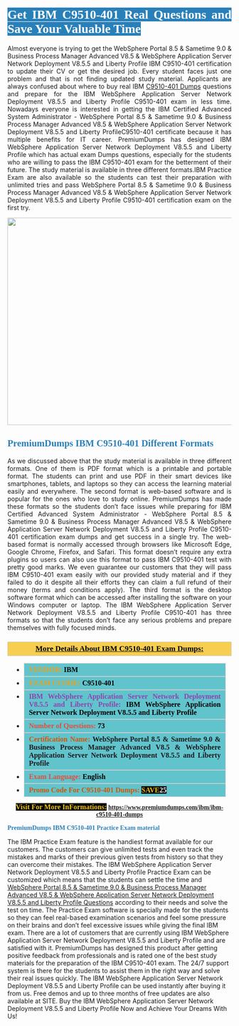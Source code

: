 <h1 style="text-align: justify;"><span style="color:#ffffff;"><span style="font-family:Georgia,serif;"><strong><span style="background-color:#2980b9;">Get IBM C9510-401 Real Questions and Save Your Valuable Time</span></strong></span></span></h1>

<p style="text-align: justify;">Almost everyone is trying to get the WebSphere Portal 8.5 & Sametime 9.0 & Business Process Manager Advanced V8.5 & WebSphere Application Server Network Deployment V8.5.5 and Liberty Profile IBM C9510-401 certification to update their CV or get the desired job. Every student faces just one problem and that is not finding updated study material. Applicants are always confused about where to buy real IBM <a href="https://www.premiumdumps.com/ibm/ibm-c9510-401-dumps">C9510-401 Dumps</a> questions and prepare for the IBM WebSphere Application Server Network Deployment V8.5.5 and Liberty Profile C9510-401 exam in less time. Nowadays everyone is interested in getting the IBM Certified Advanced System Administrator - WebSphere Portal 8.5 & Sametime 9.0 & Business Process Manager Advanced V8.5 & WebSphere Application Server Network Deployment V8.5.5 and Liberty ProfileC9510-401 certificate because it has multiple benefits for IT career. PremiumDumps has designed IBM WebSphere Application Server Network Deployment V8.5.5 and Liberty Profile which has actual exam Dumps questions, especially for the students who are willing to pass the IBM C9510-401 exam for the betterment of their future. The study material is available in three different formats.IBM Practice Exam are also available so the students can test their preparation with unlimited tries and pass WebSphere Portal 8.5 & Sametime 9.0 & Business Process Manager Advanced V8.5 & WebSphere Application Server Network Deployment V8.5.5 and Liberty Profile C9510-401 certification exam on the first try.</p>

<p style="text-align: center;"><a href="https://www.premiumdumps.com/ibm/ibm-c9510-401-dumps"><img alt="" src="https://i.imgur.com/KJGzbJ2.jpeg" style="width: 700px; height: 465px;" /></a></p>

<h2 style="text-align: justify;"><span style="color:#2980b9;"><span style="font-family:Georgia,serif;"><strong>PremiumDumps IBM C9510-401 Different Formats</strong></span></span></h2>

<p style="text-align: justify;">As we discussed above that the study material is available in three different formats. One of them is PDF format which is a printable and portable format. The students can print and use PDF in their smart devices like smartphones, tablets, and laptops so they can access the learning material easily and everywhere. The second format is web-based software and is popular for the ones who love to study online. PremiumDumps has made these formats so the students don’t face issues while preparing for IBM Certified Advanced System Administrator - WebSphere Portal 8.5 & Sametime 9.0 & Business Process Manager Advanced V8.5 & WebSphere Application Server Network Deployment V8.5.5 and Liberty Profile C9510-401 certification exam dumps and get success in a single try. The web-based format is normally accessed through browsers like Microsoft Edge, Google Chrome, Firefox, and Safari. This format doesn’t require any extra plugins so users can also use this format to pass IBM C9510-401 test with pretty good marks. We even guarantee our customers that they will pass IBM C9510-401 exam easily with our provided study material and if they failed to do it despite all their efforts they can claim a full refund of their money (terms and conditions apply). The third format is the desktop software format which can be accessed after installing the software on your Windows computer or laptop. The IBM WebSphere Application Server Network Deployment V8.5.5 and Liberty Profile C9510-401 has three formats so that the students don’t face any serious problems and prepare themselves with fully focused minds.</p>

<h3 style="background: #f7ce50; border: 1px solid rgb(204, 204, 204); padding: 5px 10px; text-align: center;"><span style="font-family:Georgia,serif;"><u><u><span style="color:#000000;"><span style="font-size:11pt"><span style="line-height:normal"><b><span style="font-size:13.0pt"><span cambria="">More Details About IBM C9510-401 Exam Dumps:</span></span></b></span></span></span></u></u></span></h3>

<ul>
	<li style="margin:0cm 10pt">
	<div style="background:#61c4cd; border: 1px solid rgb(204, 204, 204); padding: 5px 10px; text-align: justify;"><span style="font-family:Georgia,serif;"><span style="font-size:11pt"><span style="line-height:normal"><b><span style="font-size:12.0pt"><span new="" roman="" times=""><span style="color:#f39c12;">VENDOR:</span> <span style="color:#000000;">IBM</span></span></span></b></span></span></span></div>
	</li>
	<li style="margin:0cm 10pt">
	<div style="background: #61c4cd; border: 1px solid rgb(204, 204, 204); padding: 5px 10px; text-align: justify;"><span style="font-family:Georgia,serif;"><span style="font-size:11pt"><span style="line-height:normal"><b><span style="font-size:12.0pt"><span new="" roman="" times=""><span style="color:#f39c12;">EXAM CCODE:</span> <span style="color:#000000;">C9510-401</span></span></span></b></span></span></span></div>
	</li>
	<li style="margin:0cm 10pt">
	<div style="background: #61c4cd; border: 1px solid rgb(204, 204, 204); padding: 5px 10px; text-align: justify;"><span style="font-family:Georgia,serif;"><span style="font-size:11pt"><span style="line-height:normal"><b><span style="font-size:12.0pt"><span new="" roman="" times=""><span style="color:#8e44ad;">IBM WebSphere Application Server Network Deployment V8.5.5 and Liberty Profile:</span> <span style="color:#000000;">IBM WebSphere Application Server Network Deployment V8.5.5 and Liberty Profile</span></span></span></b></span></span></span></div>
	</li>
	<li style="margin:0cm 10pt">
	<div style="background: #61c4cd; border: 1px solid rgb(204, 204, 204); padding: 5px 10px;"><span style="font-family:Georgia,serif;"><span style="font-size:11pt"><span style="line-height:normal"><b><span style="font-size:12.0pt"><span new="" roman="" times=""><span style="color:#e74c3c;">Number of Questions:</span><span style="color:#000000;"><span style="color:#f1c40f;"> </span>73</span></span></span></b></span></span></span></div>
	</li>
	<li style="margin:0cm 10pt">
	<div style="background: #61c4cd; border: 1px solid rgb(204, 204, 204); padding: 5px 10px; text-align: justify;"><span style="font-family:Georgia,serif;"><span style="font-size:11pt"><span style="line-height:normal"><b><span style="font-size:12.0pt"><span new="" roman="" times=""><span style="color:#d35400;">Certification Name:</span> WebSphere Portal 8.5 & Sametime 9.0 & Business Process Manager Advanced V8.5 & WebSphere Application Server Network Deployment V8.5.5 and Liberty Profile</span></span></b></span></span></span></div>
	</li>
	<li style="margin:0cm 10pt">
	<div style="background: #61c4cd; border: 1px solid rgb(204, 204, 204); padding: 5px 10px; text-align: justify;"><span style="font-family:Georgia,serif;"><span style="font-size:11pt"><span style="line-height:normal"><b><span style="font-size:12.0pt"><span new="" roman="" times=""><span style="color:#e74c3c;">Exam Language:</span> <span style="color:#000000;">English</span></span></span></b></span></span></span></div>
	</li>
	<li style="margin:0cm 10pt">
	<div style="background: #61c4cd; border: 1px solid rgb(204, 204, 204); padding: 5px 10px;"><span style="font-family:Georgia,serif;"><span style="font-size:11pt"><span style="line-height:normal"><b><span style="font-size:12.0pt"><span new="" roman="" times=""><span style="color:#d35400;">Promo Code For C9510-401 Dumps:</span><span style="color:#f1c40f;"> <span style="background-color:#000000;">SAVE</span></span><span style="color:#ffffff;"><span style="background-color:#000000;">25</span></span></span></span></b></span></span></span></div>
	</li>
</ul>

<p style="text-align: center;"><span style="font-family:Georgia,serif;"><strong><span style="font-size:16px;"><span style="color:#f1c40f;"><span style="background-color:#000000;">Visit For More InFormations:</span></span></span> <a href="https://www.premiumdumps.com/ibm/ibm-c9510-401-dumps">https://www.premiumdumps.com/ibm/ibm-c9510-401-dumps</a></strong></span></p>

<p><span style="color:#2980b9;"><span style="font-family:Georgia,serif;"><strong><strong><strong>PremiumDumps IBM C9510-401 Practice Exam material</strong></strong></strong></span></span></p>

<p>The IBM Practice Exam feature is the handiest format available for our customers. The customers can give unlimited tests and even track the mistakes and marks of their previous given tests from history so that they can overcome their mistakes. The IBM WebSphere Application Server Network Deployment V8.5.5 and Liberty Profile Practice Exam can be customized which means that the students can settle the time and <a href="https://www.premiumdumps.com/ibm/websphere-portal-8.5-dumps">WebSphere Portal 8.5 & Sametime 9.0 & Business Process Manager Advanced V8.5 & WebSphere Application Server Network Deployment V8.5.5 and Liberty Profile Questions</a> according to their needs and solve the test on time. The Practice Exam software is specially made for the students so they can feel real-based examination scenarios and feel some pressure on their brains and don’t feel excessive issues while giving the final IBM exam. There are a lot of customers that are currently using IBM WebSphere Application Server Network Deployment V8.5.5 and Liberty Profile and are satisfied with it. PremiumDumps has designed this product after getting positive feedback from professionals and is rated one of the best study materials for the preparation of the IBM C9510-401 exam. The 24/7 support system is there for the students to assist them in the right way and solve their real issues quickly. The IBM WebSphere Application Server Network Deployment V8.5.5 and Liberty Profile can be used instantly after buying it from us. Free demos and up to three months of free updates are also available at SITE. Buy the IBM WebSphere Application Server Network Deployment V8.5.5 and Liberty Profile Now and Achieve Your Dreams With Us!</p>
